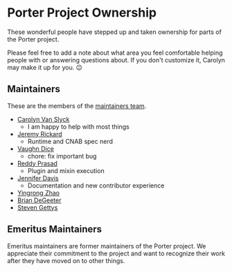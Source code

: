 # Porter Project Ownership

These wonderful people have stepped up and taken ownership for parts of the Porter project.

Please feel free to add a note about what area you feel comfortable helping people with or answering
questions about. If you don't customize it, Carolyn may make it up for you. 😉

## Maintainers

These are the members of the [maintainers team](https://github.com/orgs/getporter/teams/maintainers).

* [Carolyn Van Slyck](https://github.com/carolynvs)
    * I am happy to help with most things
* [Jeremy Rickard](https://github.com/jeremyrickard)
    * Runtime and CNAB spec nerd
* [Vaughn Dice](https://github.com/vdice)
    * chore: fix important bug
* [Reddy Prasad](https://github.com/dev-drprasad)
    * Plugin and mixin execution
* [Jennifer Davis](https://github.com/iennae)
    * Documentation and new contributor experience
* [Yingrong Zhao](https://github.com/vinozzz)
* [Brian DeGeeter](https://github.com/bdegeeter)
* [Steven Gettys](https://github.com/sgettys)

## Emeritus Maintainers

Emeritus maintainers are former maintainers of the Porter project.
We appreciate their commitment to the project and want to recognize their work after they have moved on to other things.
